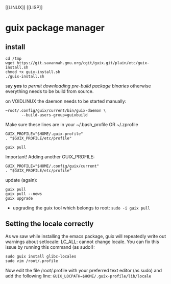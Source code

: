 [[LINUX]] [[LISP]]
# guix package manager
## install
```
cd /tmp
wget https://git.savannah.gnu.org/cgit/guix.git/plain/etc/guix-install.sh
chmod +x guix-install.sh
./guix-install.sh
```

say **yes** to *permit downloading pre-build package binaries*
otherwise everything needs to be build from source.

on VOIDLINUX the daemon needs to be started manually:
```
~root/.config/guix/current/bin/guix-daemon \
       --build-users-group=guixbuild
```

Make sure these lines are in your ~/.bash_profile OR ~/.zprofile
```
GUIX_PROFILE="$HOME/.guix-profile"
. "$GUIX_PROFILE/etc/profile"
```

`guix pull`

Important! Adding another GUIX_PROFILE:
```
GUIX_PROFILE="$HOME/.config/guix/current"
. "$GUIX_PROFILE/etc/profile"
```

update (again):
```
guix pull
guix pull --news
guix upgrade
```

- upgrading the guix tool which belongs to root:
`sudo -i guix pull`

## Setting the locale correctly
As we saw while installing the emacs package, guix will repeatedly write out
warnings about setlocale: LC_ALL: cannot change locale. You can fix this issue
by running this command (as sudo!):
```
sudo guix install glibc-locales
sudo vim /root/.profile
```

Now edit the file /root/.profile with your preferred text editor (as sudo) and
add the following line:
`GUIX_LOCPATH=$HOME/.guix-profile/lib/locale`



